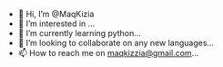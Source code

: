 - 👋 Hi, I’m @MaqKizia 
- 👀 I’m interested in  ...
- 🌱 I’m currently learning  python...
- 💞️ I’m looking to collaborate on any new languages...
- 📫 How to reach me on maqkizzia@gmail.com...

<!---
MaqKizia/MaqKizia is a ✨ special ✨ repository because its `README.md` (this file) appears on your GitHub profile.
You can click the Preview link to take a look at your changes.
--->

